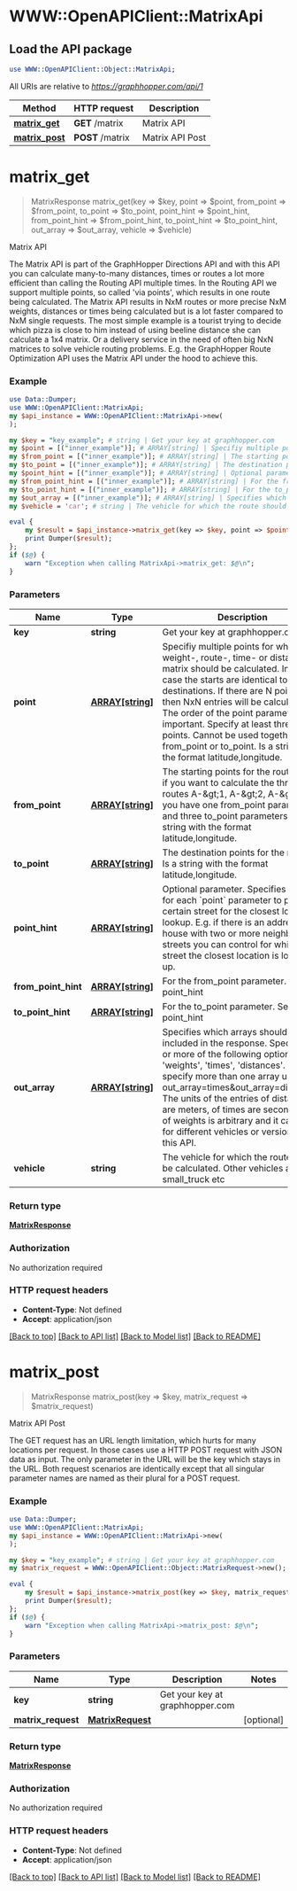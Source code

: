 # WWW::OpenAPIClient::MatrixApi

## Load the API package
```perl
use WWW::OpenAPIClient::Object::MatrixApi;
```

All URIs are relative to *https://graphhopper.com/api/1*

Method | HTTP request | Description
------------- | ------------- | -------------
[**matrix_get**](MatrixApi.md#matrix_get) | **GET** /matrix | Matrix API
[**matrix_post**](MatrixApi.md#matrix_post) | **POST** /matrix | Matrix API Post


# **matrix_get**
> MatrixResponse matrix_get(key => $key, point => $point, from_point => $from_point, to_point => $to_point, point_hint => $point_hint, from_point_hint => $from_point_hint, to_point_hint => $to_point_hint, out_array => $out_array, vehicle => $vehicle)

Matrix API

The Matrix API is part of the GraphHopper Directions API and with this API you can calculate many-to-many distances, times or routes a lot more efficient than calling the Routing API multiple times. In the Routing API we support multiple points, so called 'via points', which results in one route being calculated. The Matrix API results in NxM routes or more precise NxM weights, distances or times being calculated but is a lot faster compared to NxM single requests. The most simple example is a tourist trying to decide which pizza is close to him instead of using beeline distance she can calculate a 1x4 matrix. Or a delivery service in the need of often big NxN matrices to solve vehicle routing problems. E.g. the GraphHopper Route Optimization API uses the Matrix API under the hood to achieve this. 

### Example 
```perl
use Data::Dumper;
use WWW::OpenAPIClient::MatrixApi;
my $api_instance = WWW::OpenAPIClient::MatrixApi->new(
);

my $key = "key_example"; # string | Get your key at graphhopper.com
my $point = [("inner_example")]; # ARRAY[string] | Specifiy multiple points for which the weight-, route-, time- or distance-matrix should be calculated. In this case the starts are identical to the destinations. If there are N points, then NxN entries will be calculated. The order of the point parameter is important. Specify at least three points. Cannot be used together with from_point or to_point. Is a string with the format latitude,longitude.
my $from_point = [("inner_example")]; # ARRAY[string] | The starting points for the routes. E.g. if you want to calculate the three routes A-&gt;1, A-&gt;2, A-&gt;3 then you have one from_point parameter and three to_point parameters. Is a string with the format latitude,longitude.
my $to_point = [("inner_example")]; # ARRAY[string] | The destination points for the routes. Is a string with the format latitude,longitude.
my $point_hint = [("inner_example")]; # ARRAY[string] | Optional parameter. Specifies a hint for each `point` parameter to prefer a certain street for the closest location lookup. E.g. if there is an address or house with two or more neighboring streets you can control for which street the closest location is looked up.
my $from_point_hint = [("inner_example")]; # ARRAY[string] | For the from_point parameter. See point_hint
my $to_point_hint = [("inner_example")]; # ARRAY[string] | For the to_point parameter. See point_hint
my $out_array = [("inner_example")]; # ARRAY[string] | Specifies which arrays should be included in the response. Specify one or more of the following options 'weights', 'times', 'distances'. To specify more than one array use e.g. out_array=times&out_array=distances. The units of the entries of distances are meters, of times are seconds and of weights is arbitrary and it can differ for different vehicles or versions of this API.
my $vehicle = 'car'; # string | The vehicle for which the route should be calculated. Other vehicles are foot, small_truck etc

eval { 
    my $result = $api_instance->matrix_get(key => $key, point => $point, from_point => $from_point, to_point => $to_point, point_hint => $point_hint, from_point_hint => $from_point_hint, to_point_hint => $to_point_hint, out_array => $out_array, vehicle => $vehicle);
    print Dumper($result);
};
if ($@) {
    warn "Exception when calling MatrixApi->matrix_get: $@\n";
}
```

### Parameters

Name | Type | Description  | Notes
------------- | ------------- | ------------- | -------------
 **key** | **string**| Get your key at graphhopper.com | 
 **point** | [**ARRAY[string]**](string.md)| Specifiy multiple points for which the weight-, route-, time- or distance-matrix should be calculated. In this case the starts are identical to the destinations. If there are N points, then NxN entries will be calculated. The order of the point parameter is important. Specify at least three points. Cannot be used together with from_point or to_point. Is a string with the format latitude,longitude. | [optional] 
 **from_point** | [**ARRAY[string]**](string.md)| The starting points for the routes. E.g. if you want to calculate the three routes A-&amp;gt;1, A-&amp;gt;2, A-&amp;gt;3 then you have one from_point parameter and three to_point parameters. Is a string with the format latitude,longitude. | [optional] 
 **to_point** | [**ARRAY[string]**](string.md)| The destination points for the routes. Is a string with the format latitude,longitude. | [optional] 
 **point_hint** | [**ARRAY[string]**](string.md)| Optional parameter. Specifies a hint for each &#x60;point&#x60; parameter to prefer a certain street for the closest location lookup. E.g. if there is an address or house with two or more neighboring streets you can control for which street the closest location is looked up. | [optional] 
 **from_point_hint** | [**ARRAY[string]**](string.md)| For the from_point parameter. See point_hint | [optional] 
 **to_point_hint** | [**ARRAY[string]**](string.md)| For the to_point parameter. See point_hint | [optional] 
 **out_array** | [**ARRAY[string]**](string.md)| Specifies which arrays should be included in the response. Specify one or more of the following options &#39;weights&#39;, &#39;times&#39;, &#39;distances&#39;. To specify more than one array use e.g. out_array&#x3D;times&amp;out_array&#x3D;distances. The units of the entries of distances are meters, of times are seconds and of weights is arbitrary and it can differ for different vehicles or versions of this API. | [optional] 
 **vehicle** | **string**| The vehicle for which the route should be calculated. Other vehicles are foot, small_truck etc | [optional] [default to &#39;car&#39;]

### Return type

[**MatrixResponse**](MatrixResponse.md)

### Authorization

No authorization required

### HTTP request headers

 - **Content-Type**: Not defined
 - **Accept**: application/json

[[Back to top]](#) [[Back to API list]](../README.md#documentation-for-api-endpoints) [[Back to Model list]](../README.md#documentation-for-models) [[Back to README]](../README.md)

# **matrix_post**
> MatrixResponse matrix_post(key => $key, matrix_request => $matrix_request)

Matrix API Post

The GET request has an URL length limitation, which hurts for many locations per request. In those cases use a HTTP POST request with JSON data as input. The only parameter in the URL will be the key which stays in the URL. Both request scenarios are identically except that all singular parameter names are named as their plural for a POST request. 

### Example 
```perl
use Data::Dumper;
use WWW::OpenAPIClient::MatrixApi;
my $api_instance = WWW::OpenAPIClient::MatrixApi->new(
);

my $key = "key_example"; # string | Get your key at graphhopper.com
my $matrix_request = WWW::OpenAPIClient::Object::MatrixRequest->new(); # MatrixRequest | 

eval { 
    my $result = $api_instance->matrix_post(key => $key, matrix_request => $matrix_request);
    print Dumper($result);
};
if ($@) {
    warn "Exception when calling MatrixApi->matrix_post: $@\n";
}
```

### Parameters

Name | Type | Description  | Notes
------------- | ------------- | ------------- | -------------
 **key** | **string**| Get your key at graphhopper.com | 
 **matrix_request** | [**MatrixRequest**](MatrixRequest.md)|  | [optional] 

### Return type

[**MatrixResponse**](MatrixResponse.md)

### Authorization

No authorization required

### HTTP request headers

 - **Content-Type**: Not defined
 - **Accept**: application/json

[[Back to top]](#) [[Back to API list]](../README.md#documentation-for-api-endpoints) [[Back to Model list]](../README.md#documentation-for-models) [[Back to README]](../README.md)

